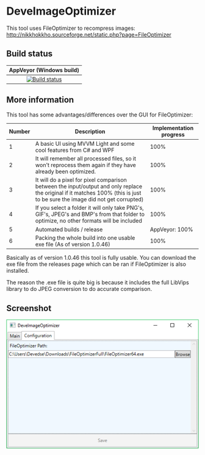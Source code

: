 # DeveImageOptimizer
This tool uses FileOptimizer to recompress images: http://nikkhokkho.sourceforge.net/static.php?page=FileOptimizer

## Build status

| AppVeyor (Windows build) |
|:------------------------:|
| [![Build status](https://ci.appveyor.com/api/projects/status/0xdjwyxh2iq21p4y?svg=true)](https://ci.appveyor.com/project/devedse/deveimageoptimizerwpf) |

## More information

This tool has some advantages/differences over the GUI for FileOptimizer:

| Number | Description | Implementation progress |
| --- | --- | --- |
| 1 | A basic UI using MVVM Light and some cool features from C# and WPF | 100% |
| 2 | It will remember all processed files, so it won't reprocess them again if they have already been optimized. | 100% |
| 3 | It will do a pixel for pixel comparison between the input/output and only replace the original if it matches 100% (this is just to be sure the image did not get corrupted) | 100% |
| 4 | If you select a folder it will only take PNG's, GIF's, JPEG's and BMP's from that folder to optimize, no other formats will be included | 100% |
| 5 | Automated builds / release | AppVeyor: 100% |
| 6 | Packing the whole build into one usable exe file (As of version 1.0.46) | 100% |

Basically as of version 1.0.46 this tool is fully usable. You can download the exe file from the releases page which can be ran if FileOptimizer is also installed.

The reason the .exe file is quite big is because it includes the full LibVips library to do JPEG conversion to do accurate comparison.

## Screenshot

![Screenshot](Screenshot.png)

